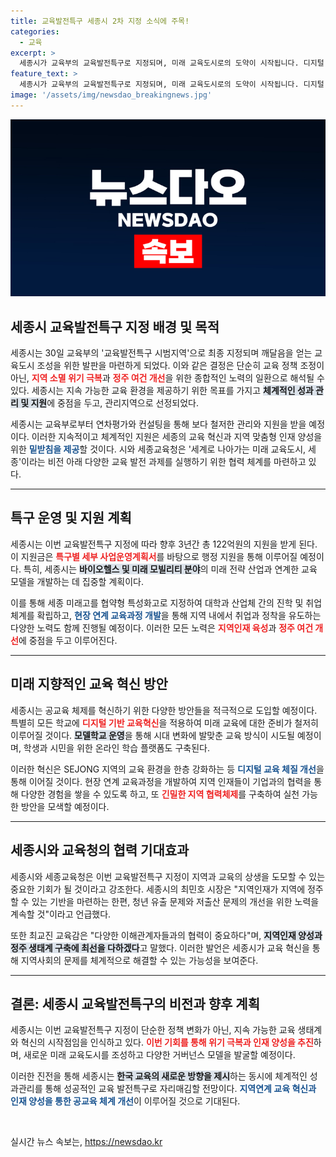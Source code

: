 ```yaml
---
title: 교육발전특구 세종시 2차 지정 소식에 주목!
categories:
  - 교육
excerpt: >
  세종시가 교육부의 교육발전특구로 지정되며, 미래 교육도시로의 도약이 시작됩니다. 디지털 혁신과 지역 맞춤형 인재 육성을 통해 청년 유출 문제를 극복하고, 대한민국의 교육 모델을 선도할 계획입니다.
feature_text: >
  세종시가 교육부의 교육발전특구로 지정되며, 미래 교육도시로의 도약이 시작됩니다. 디지털 혁신과 지역 맞춤형 인재 육성을 통해 청년 유출 문제를 극복하고, 대한민국의 교육 모델을 선도할 계획입니다.
image: '/assets/img/newsdao_breakingnews.jpg'
---
```


<p><img src="/assets/img/newsdao_breakingnews.jpg" alt="implanttips 속보" /></p>

<h2 data-ke-size="size26">세종시 교육발전특구 지정 배경 및 목적</h2>

<p data-ke-size="size16">세종시는 30일 교육부의 '교육발전특구 시범지역'으로 최종 지정되며 깨달음을 얻는 교육도시 조성을 위한 발판을 마련하게 되었다. 이와 같은 결정은 단순히 교육 정책 조정이 아닌, <b><span style="color: #ee2323;">지역 소멸 위기 극복</span></b>과 <b><span style="color: #ee2323;">정주 여건 개선</span></b>을 위한 종합적인 노력의 일환으로 해석될 수 있다. 세종시는 지속 가능한 교육 환경을 제공하기 위한 목표를 가지고 <b><span style="background-color: #21538527;">체계적인 성과 관리 및 지원</span></b>에 중점을 두고, 관리지역으로 선정되었다.</p>

<p data-ke-size="size16">세종시는 교육부로부터 연차평가와 컨설팅을 통해 보다 철저한 관리와 지원을 받을 예정이다. 이러한 지속적이고 체계적인 지원은 세종의 교육 혁신과 지역 맞춤형 인재 양성을 위한 <b><span style="color: #1a5490;">밑받침을 제공</span></b>할 것이다. 시와 세종교육청은 '세계로 나아가는 미래 교육도시, 세종'이라는 비전 아래 다양한 교육 발전 과제를 실행하기 위한 협력 체계를 마련하고 있다.</p>

<hr>

<h2 data-ke-size="size26">특구 운영 및 지원 계획</h2>

<p data-ke-size="size16">세종시는 이번 교육발전특구 지정에 따라 향후 3년간 총 122억원의 지원을 받게 된다. 이 지원금은 <b><span style="color: #ee2323;">특구별 세부 사업운영계획서</span></b>를 바탕으로 행정 지원을 통해 이루어질 예정이다. 특히, 세종시는 <b><span style="background-color: #21538527;">바이오헬스 및 미래 모빌리티 분야</span></b>의 미래 전략 산업과 연계한 교육 모델을 개발하는 데 집중할 계획이다.</p>

<p data-ke-size="size16">이를 통해 세종 미래고를 협약형 특성화고로 지정하여 대학과 산업체 간의 진학 및 취업 체계를 확립하고, <b><span style="color: #1a5490;">현장 연계 교육과정 개발</span></b>을 통해 지역 내에서 취업과 정착을 유도하는 다양한 노력도 함께 진행될 예정이다. 이러한 모든 노력은 <b><span style="color: #ee2323;">지역인재 육성</span></b>과 <b><span style="color: #ee2323;">정주 여건 개선</span></b>에 중점을 두고 이루어진다.</p>

<hr>

<h2 data-ke-size="size26">미래 지향적인 교육 혁신 방안</h2>

<p data-ke-size="size16">세종시는 공교육 체제를 혁신하기 위한 다양한 방안들을 적극적으로 도입할 예정이다. 특별히 모든 학교에 <b><span style="color: #ee2323;">디지털 기반 교육혁신</span></b>을 적용하여 미래 교육에 대한 준비가 철저히 이루어질 것이다. <b><span style="background-color: #21538527;">모델학교 운영</span></b>을 통해 시대 변화에 발맞춘 교육 방식이 시도될 예정이며, 학생과 시민을 위한 온라인 학습 플랫폼도 구축된다.</p>

<p data-ke-size="size16">이러한 혁신은 SEJONG 지역의 교육 환경을 한층 강화하는 등 <b><span style="color: #1a5490;">디지털 교육 체질 개선</span></b>을 통해 이어질 것이다. 현장 연계 교육과정을 개발하여 지역 인재들이 기업과의 협력을 통해 다양한 경험을 쌓을 수 있도록 하고, 또 <b><span style="color: #ee2323;">긴밀한 지역 협력체제</span></b>를 구축하여 실천 가능한 방안을 모색할 예정이다.</p>

<hr>

<h2 data-ke-size="size26">세종시와 교육청의 협력 기대효과</h2>

<p data-ke-size="size16">세종시와 세종교육청은 이번 교육발전특구 지정이 지역과 교육의 상생을 도모할 수 있는 중요한 기회가 될 것이라고 강조한다. 세종시의 최민호 시장은 "지역인재가 지역에 정주할 수 있는 기반을 마련하는 한편, 청년 유출 문제와 저출산 문제의 개선을 위한 노력을 계속할 것"이라고 언급했다.</p>

<p data-ke-size="size16">또한 최교진 교육감은 "다양한 이해관계자들과의 협력이 중요하다"며, <b><span style="background-color: #21538527;">지역인재 양성과 정주 생태계 구축에 최선을 다하겠다</span></b>고 말했다. 이러한 발언은 세종시가 교육 혁신을 통해 지역사회의 문제를 체계적으로 해결할 수 있는 가능성을 보여준다.</p>

<hr>

<h2 data-ke-size="size26">결론: 세종시 교육발전특구의 비전과 향후 계획</h2>

<p data-ke-size="size16">세종시는 이번 교육발전특구 지정이 단순한 정책 변화가 아닌, 지속 가능한 교육 생태계와 혁신의 시작점임을 인식하고 있다. <b><span style="color: #ee2323;">이번 기회를 통해 위기 극복과 인재 양성을 추진</span></b>하며, 새로운 미래 교육도시를 조성하고 다양한 거버넌스 모델을 발굴할 예정이다.</p>

<p data-ke-size="size16">이러한 진전을 통해 세종시는 <b><span style="background-color: #21538527;">한국 교육의 새로운 방향을 제시</span></b>하는 동시에 체계적인 성과관리를 통해 성공적인 교육 발전특구로 자리매김할 전망이다. <b><span style="color: #1a5490;">지역연계 교육 혁신과 인재 양성을 통한 공교육 체계 개선</span></b>이 이루어질 것으로 기대된다.</p>

<p data-ke-size="size16">&nbsp;</p>
실시간 뉴스 속보는, <a href="https://newsdao.kr" rel="dofollow">https://newsdao.kr</a>


